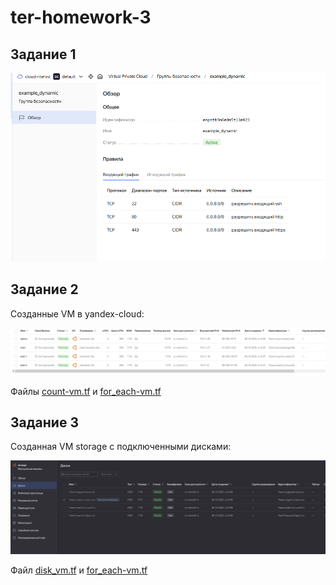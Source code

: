 # ter-homework-3

## Задание 1

![alt text](https://github.com/RiteHist/ter-homework-3/blob/main/media/1.PNG?raw=true)

## Задание 2

Созданные VM в yandex-cloud:

![alt text](https://github.com/RiteHist/ter-homework-3/blob/main/media/2.PNG?raw=true)

Файлы [count-vm.tf](https://github.com/RiteHist/ter-homework-3/blob/main/src/count-vm.tf) и [for_each-vm.tf](https://github.com/RiteHist/ter-homework-3/blob/main/src/for_each-vm.tf)

## Задание 3

Созданная VM storage с подключенными дисками:

![alt text](https://github.com/RiteHist/ter-homework-3/blob/main/media/3.PNG?raw=true)

Файл [disk_vm.tf](https://github.com/RiteHist/ter-homework-3/blob/main/src/count-vm.tf) и [for_each-vm.tf](https://github.com/RiteHist/ter-homework-3/blob/main/src/disk_vm.tf)